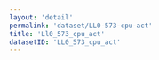 ```yaml
---
layout: 'detail'
permalink: 'dataset/LL0-573-cpu-act'
title: 'Ll0_573_cpu_act'
datasetID: 'LL0_573_cpu_act'
---
```

